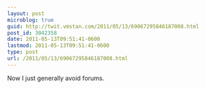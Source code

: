 ```yaml
---
layout: post
microblog: true
guid: http://twit.vmstan.com/2011/05/13/69067295846187008.html
post_id: 3042358
date: 2011-05-13T09:51:41-0600
lastmod: 2011-05-13T09:51:41-0600
type: post
url: /2011/05/13/69067295846187008.html
---
```

Now I just generally avoid forums.
